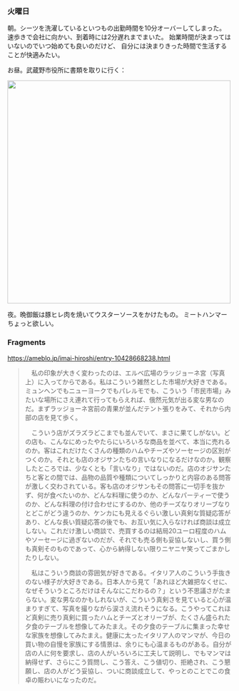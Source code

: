 ### 火曜日

朝。シーツを洗濯しているといつもの出勤時間を10分オーバーしてしまった。
速歩きで会社に向かい、到着時には2分遅れまでまいた。
始業時間が決まってはいないのでいつ始めても良いのだけど、
自分には決まりきった時間で生活することが快適みたい。

お昼。武蔵野市役所に書類を取りに行く：

<img src="https://i.imgur.com/kra3M8N.jpeg" width="500">

夜。晩御飯は豚ヒレ肉を焼いてウスターソースをかけたもの。
ミートハンマーちょっと欲しい。

### Fragments

https://ameblo.jp/imai-hiroshi/entry-10428668238.html

>　私の印象が大きく変わったのは、エルベ広場のラッジョーネ宮（写真上）に入ってからである。私はこういう雑然とした市場が大好きである。ミュンヘンでもニューヨークでもパレルモでも、こういう「市民市場」みたいな場所にさえ連れて行ってもらえれば、俄然元気が出る変な男なのだ。まずラッジョーネ宮前の青果が並んだテント張りをみて、それから内部の店を見て歩く。
> 
>　こういう店がズラズラどこまでも並んでいて、まさに果てしがない。どの店も、こんなにめったやたらにいろいろな商品を並べて、本当に売れるのか。客はこれだけたくさんの種類のハムやチーズやソーセージの区別がつくのか。それとも店のオジサンたちの言いなりになるだけなのか。観察したところでは、少なくとも「言いなり」ではないのだ。店のオジサンたちと客との間では、品物の品質や種類についてしっかりと内容のある問答が激しく交わされている。客も店のオジサンもその問答に一切手を抜かず、何が食べたいのか、どんな料理に使うのか、どんなパーティーで使うのか、どんな料理の付け合わせにするのか、他のチーズなりオリーブなりとどこがどう違うのか、ケンカにも見えるぐらい激しい真剣な質疑応答があり、どんな長い質疑応答の後でも、お互い気に入らなければ商談は成立しない。これだけ激しい商談で、売買するのは結局20ユーロ程度のハムやソーセージに過ぎないのだが、それでも売る側も妥協しないし、買う側も真剣そのものであって、心から納得しない限りニヤニヤ笑ってごまかしたりしない。
>
>　私はこういう商談の雰囲気が好きである。イタリア人のこういう手抜きのない様子が大好きである。日本人から見て「あれほど大雑把なくせに、なぜそういうところだけはそんなにこだわるの？」という不思議さがたまらない。変な男なのかもしれないが、こういう真剣さを見ていると心が温まりすぎて、写真を撮りながら涙さえ流れそうになる。こうやってこれほど真剣に売り真剣に買ったハムとチーズとオリーブが、たくさん盛られた夕食のテーブルを想像してみたまえ。その夕食のテーブルに集まった幸せな家族を想像してみたまえ。健康に太ったイタリア人のマンマが、今日の買い物の自慢を家族にする情景は、余りにも心温まるものがある。自分が店の人に何を要求し、店の人がいろいろに工夫して説明し、でもマンマは納得せず、さらにこう質問し、こう答え、こう値切り、拒絶され、こう懇願し、店の人がどう妥協し、ついに商談成立して、やっとのことでこの食卓の賑わいになったのだ。
